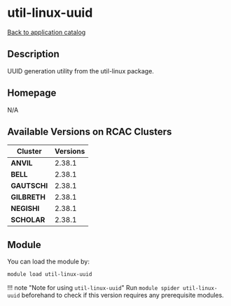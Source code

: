 # util-linux-uuid

[Back to application catalog](../app_catalog.md)

## Description

UUID generation utility from the util-linux package.

## Homepage

N/A

## Available Versions on RCAC Clusters

|Cluster|Versions|
|---|---|
**ANVIL**|2.38.1
**BELL**|2.38.1
**GAUTSCHI**|2.38.1
**GILBRETH**|2.38.1
**NEGISHI**|2.38.1
**SCHOLAR**|2.38.1

## Module

You can load the module by:

```bash
module load util-linux-uuid
```

!!! note "Note for using `util-linux-uuid`"
    Run `module spider util-linux-uuid` beforehand to check if this version requires any prerequisite modules.

